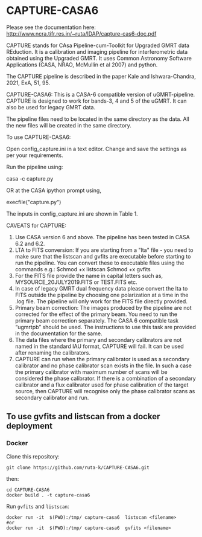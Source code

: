 # CAPTURE-CASA6

Please see the documentation here:
http://www.ncra.tifr.res.in/~ruta/IDAP/capture-cas6-doc.pdf

CAPTURE stands for CAsa Pipeline-cum-Toolkit for Upgraded GMRT data REduction. It is a calibration and imaging pipeline for interferometric data obtained using the Upgraded GMRT. It uses Common Astronomy Software Applications (CASA, NRAO, McMullin et al 2007) and python.

The CAPTURE pipeline is described in the paper Kale and Ishwara-Chandra, 2021, ExA, 51, 95.

CAPTURE-CASA6: This is a CASA-6 compatible version of uGMRT-pipeline. CAPTURE is designed to work for bands-3, 4 and 5 of the uGMRT. It can also be used for legacy GMRT data. 

The pipeline files need to be located in the same directory as the data. All the new files will be created in the same directory.

To use CAPTURE-CASA6:

Open config_capture.ini in a text editor. Change and save the settings as per your requirements.

Run the pipeline using:

casa -c capture.py 

OR at the CASA ipython prompt using,

execfile("capture.py")

The inputs in config_capture.ini are shown in Table 1.

CAVEATS for CAPTURE:

1. Use CASA version 6 and above. The pipeline has been tested in CASA 6.2 and 6.2.
2. LTA to FITS conversion: If you are starting from a "lta" file - you need to make sure that the listscan and gvfits are executable before starting to run the pipeline. You can convert these to executable files using the commands e.g.: $chmod +x listscan $chmod +x gvfits
3. For the FITS file provide the name in capital letters such as, MYSOURCE_20JULY2019.FITS or TEST.FITS etc.
4. In case of legacy GMRT dual frequency data please convert the lta to FITS outside the pipeline by choosing one polarization at a time in the .log file. The pipeline will only work for the FITS file directly provided.
5. Primary beam correction: The images produced by the pipeline are not corrected for the effect of the primary beam. You need to run the primary beam correction separately. The CASA 6 compatible task “ugmrtpb” should be used. The instructions to use this task are provided in the documentation for the same.
6. The data files where the primary and secondary calibrators are not named in the standard IAU format, CAPTURE will fail. It can be used after renaming the calibrators.
7. CAPTURE can run when the primary calibrator is used as a secondary calibrator and no phase calibrator scan exists in the file. In such a case the primary calibrator with maximum number of scans will be considered the phase calibrator. If there is a combination of a secondary calibrator and a flux calibrator used for phase calibration of the target source, then CAPTURE will recognise only the phase calibrator scans as secondary calibrator and run.  


## To use gvfits and listscan from a docker deployment

### Docker

Clone this repository:

```
git clone https://github.com/ruta-k/CAPTURE-CASA6.git
```

then: 

```
cd CAPTURE-CASA6
docker build . -t capture-casa6
```

Run ``gvfits`` and ``listscan``:

```
docker run -it  $(PWD):/tmp/ capture-casa6  listscan <filename>
#or
docker run -it  $(PWD):/tmp/ capture-casa6  gvfits <filename>
```



